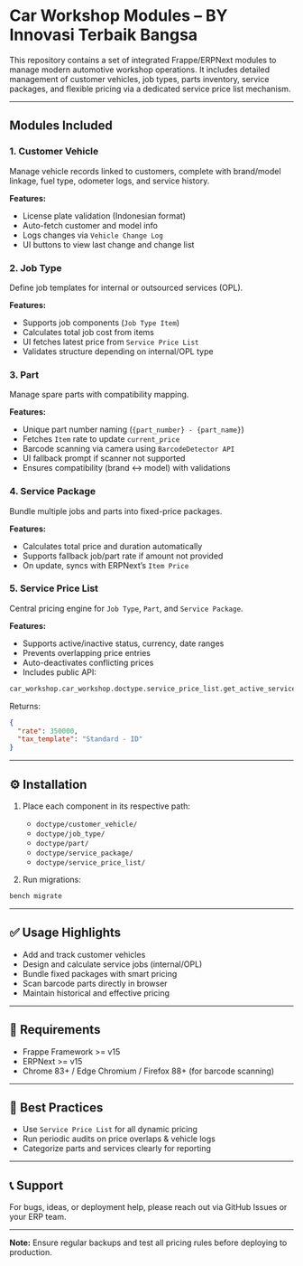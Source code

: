 # Car Workshop Modules – BY Innovasi Terbaik Bangsa

This repository contains a set of integrated Frappe/ERPNext modules to manage modern automotive workshop operations. It includes detailed management of customer vehicles, job types, parts inventory, service packages, and flexible pricing via a dedicated service price list mechanism.

---

## Modules Included

### 1. Customer Vehicle

Manage vehicle records linked to customers, complete with brand/model linkage, fuel type, odometer logs, and service history.

**Features:**

* License plate validation (Indonesian format)
* Auto-fetch customer and model info
* Logs changes via `Vehicle Change Log`
* UI buttons to view last change and change list

### 2. Job Type

Define job templates for internal or outsourced services (OPL).

**Features:**

* Supports job components (`Job Type Item`)
* Calculates total job cost from items
* UI fetches latest price from `Service Price List`
* Validates structure depending on internal/OPL type

### 3. Part

Manage spare parts with compatibility mapping.

**Features:**

* Unique part number naming (`{part_number} - {part_name}`)
* Fetches `Item` rate to update `current_price`
* Barcode scanning via camera using `BarcodeDetector API`
* UI fallback prompt if scanner not supported
* Ensures compatibility (brand ↔ model) with validations

### 4. Service Package

Bundle multiple jobs and parts into fixed-price packages.

**Features:**

* Calculates total price and duration automatically
* Supports fallback job/part rate if amount not provided
* On update, syncs with ERPNext’s `Item Price`

### 5. Service Price List

Central pricing engine for `Job Type`, `Part`, and `Service Package`.

**Features:**

* Supports active/inactive status, currency, date ranges
* Prevents overlapping price entries
* Auto-deactivates conflicting prices
* Includes public API:

```python
car_workshop.car_workshop.doctype.service_price_list.get_active_service_price.get_active_service_price
```

Returns:

```json
{
  "rate": 350000,
  "tax_template": "Standard - ID"
}
```

---

## ⚙️ Installation

1. Place each component in its respective path:

   * `doctype/customer_vehicle/`
   * `doctype/job_type/`
   * `doctype/part/`
   * `doctype/service_package/`
   * `doctype/service_price_list/`

2. Run migrations:

```bash
bench migrate
```

---

## ✅ Usage Highlights

* Add and track customer vehicles
* Design and calculate service jobs (internal/OPL)
* Bundle fixed packages with smart pricing
* Scan barcode parts directly in browser
* Maintain historical and effective pricing

---

## 📌 Requirements

* Frappe Framework >= v15
* ERPNext >= v15
* Chrome 83+ / Edge Chromium / Firefox 88+ (for barcode scanning)

---

## 🔐 Best Practices

* Use `Service Price List` for all dynamic pricing
* Run periodic audits on price overlaps & vehicle logs
* Categorize parts and services clearly for reporting

---

## 📞 Support

For bugs, ideas, or deployment help, please reach out via GitHub Issues or your ERP team.

---

**Note:** Ensure regular backups and test all pricing rules before deploying to production.
